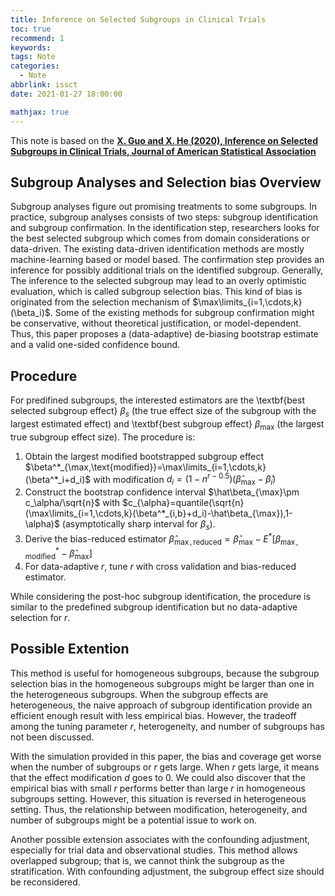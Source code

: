 ```yaml
---
title: Inference on Selected Subgroups in Clinical Trials
toc: true
recommend: 1
keywords: 
tags: Note
categories:
  - Note
abbrlink: issct
date: 2021-01-27 18:00:00

mathjax: true
---
```

 
This note is based on the **[X. Guo and X. He (2020), Inference on Selected Subgroups in Clinical Trials, Journal of American Statistical Association](https://www.tandfonline.com/doi/full/10.1080/01621459.2020.1740096)**

## Subgroup Analyses and Selection bias Overview

Subgroup analyses figure out promising treatments to some subgroups. In practice, subgroup analyses consists of two steps: subgroup identification and subgroup confirmation. In the identification step, researchers looks for the best selected subgroup which comes from domain considerations or data-driven. The existing data-driven identification methods are mostly machine-learning based or model based. The confirmation step provides an inference for possibly additional trials on the identified subgroup. Generally, The inference to the selected subgroup may lead to an overly optimistic evaluation, which is called subgroup selection bias. This kind of bias is originated from the selection mechanism of $\max\limits_{i=1,\cdots,k}(\beta_i)$. Some of the existing methods for subgroup confirmation might be conservative, without theoretical justification, or model-dependent. Thus, this paper proposes a (data-adaptive) de-biasing bootstrap estimate and a valid one-sided confidence bound.

## Procedure

For predifined subgroups, the interested estimators are the \textbf{best selected subgroup effect} $\beta_s$ (the true effect size of the subgroup with the largest estimated effect) and \textbf{best subgroup effect} $\beta_{\max}$ (the largest true subgroup effect size). The procedure is: 

1. Obtain the largest modified bootstrapped subgroup effect $\beta^*_{\max,\text{modified}}=\max\limits_{i=1,\cdots,k}(\beta^*_i+d_i)$ with modification $d_i=(1-n^{r-0.5})(\hat\beta_{\max}-\hat\beta_i)$
2. Construct the bootstrap confidence interval $\hat\beta_{\max}\pm c_\alpha/\sqrt{n}$ with $c_{\alpha}=quantile(\sqrt{n}(\max\limits_{i=1,\cdots,k}(\beta^*_{i,b}+d_i)-\hat\beta_{\max}),1-\alpha)$ (asymptotically sharp interval for $\beta_s$).
3. Derive the bias-reduced estimator $\hat\beta_{\max,\text{reduced}}=\hat\beta_{\max}-E^*[\beta^*_{\max,\text{modified}}-\hat\beta_{\max}]$
4.  For data-adaptive $r$, tune $r$ with cross validation and bias-reduced estimator.

While considering the post-hoc subgroup identification, the procedure is similar to the predefined subgroup identification but no data-adaptive selection for $r$.

## Possible Extention

This method is useful for homogeneous subgroups, because the subgroup selection bias in the homogeneous subgroups might be larger than one in the heterogeneous subgroups. When the subgroup effects are heterogeneous, the naive approach of subgroup identification provide an efficient enough result with less empirical bias. However, the tradeoff among the tuning parameter $r$, heterogeneity, and number of subgroups has not been discussed. 

With the simulation provided in this paper, the bias and coverage get worse when the number of subgroups or $r$ gets large. When $r$ gets large, it means that the effect modification $d$ goes to 0. We could also discover that the empirical bias with small $r$ performs better than large $r$ in homogeneous subgroups setting. However, this situation is reversed in heterogeneous setting. Thus, the relationship between modification, heterogeneity, and number of subgroups might be a potential issue to work on.

Another possible extension associates with the confounding adjustment, especially for trial data and observational studies. This method allows overlapped subgroup; that is, we cannot think the subgroup as the stratification. With confounding adjustment, the subgroup effect size should be reconsidered.

